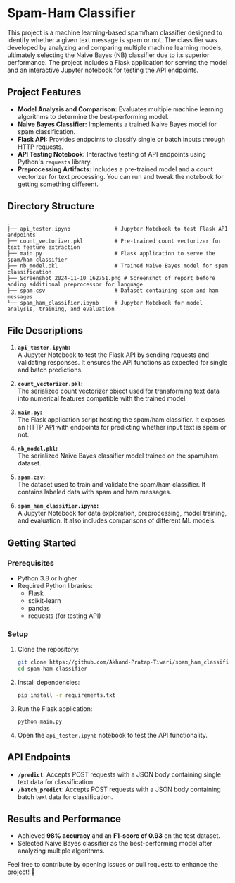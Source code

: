 # Spam-Ham Classifier

This project is a machine learning-based spam/ham classifier designed to identify whether a given text message is spam or not. The classifier was developed by analyzing and comparing multiple machine learning models, ultimately selecting the Naive Bayes (NB) classifier due to its superior performance. The project includes a Flask application for serving the model and an interactive Jupyter notebook for testing the API endpoints.

## Project Features

- **Model Analysis and Comparison:** Evaluates multiple machine learning algorithms to determine the best-performing model.
- **Naive Bayes Classifier:** Implements a trained Naive Bayes model for spam classification.
- **Flask API:** Provides endpoints to classify single or batch inputs through HTTP requests.
- **API Testing Notebook:** Interactive testing of API endpoints using Python's `requests` library.
- **Preprocessing Artifacts:** Includes a pre-trained model and a count vectorizer for text processing. You can run and tweak the notebook for getting something different.

## Directory Structure
```
.
├── api_tester.ipynb              # Jupyter Notebook to test Flask API endpoints
├── count_vectorizer.pkl          # Pre-trained count vectorizer for text feature extraction
├── main.py                       # Flask application to serve the spam/ham classifier
├── nb_model.pkl                  # Trained Naive Bayes model for spam classification
├── Screenshot 2024-11-10 162751.png # Screenshot of report before adding additional preprocessor for language
├── spam.csv                      # Dataset containing spam and ham messages
└── spam_ham_classifier.ipynb     # Jupyter Notebook for model analysis, training, and evaluation
```

## File Descriptions

1. **`api_tester.ipynb`:**  
   A Jupyter Notebook to test the Flask API by sending requests and validating responses. It ensures the API functions as expected for single and batch predictions.

2. **`count_vectorizer.pkl`:**  
   The serialized count vectorizer object used for transforming text data into numerical features compatible with the trained model.

3. **`main.py`:**  
   The Flask application script hosting the spam/ham classifier. It exposes an HTTP API with endpoints for predicting whether input text is spam or not.

4. **`nb_model.pkl`:**  
   The serialized Naive Bayes classifier model trained on the spam/ham dataset.

5. **`spam.csv`:**  
   The dataset used to train and validate the spam/ham classifier. It contains labeled data with spam and ham messages.

6. **`spam_ham_classifier.ipynb`:**  
   A Jupyter Notebook for data exploration, preprocessing, model training, and evaluation. It also includes comparisons of different ML models.

## Getting Started

### Prerequisites
- Python 3.8 or higher
- Required Python libraries:
  - Flask
  - scikit-learn
  - pandas
  - requests (for testing API)

### Setup

1. Clone the repository:
   ```bash
   git clone https://github.com/Akhand-Pratap-Tiwari/spam_ham_classifier.git
   cd spam-ham-classifier
   ```

2. Install dependencies:
   ```bash
   pip install -r requirements.txt
   ```

3. Run the Flask application:
   ```bash
   python main.py
   ```

4. Open the `api_tester.ipynb` notebook to test the API functionality.
   
## API Endpoints

- **`/predict`**: Accepts POST requests with a JSON body containing single text data for classification.
- **`/batch_predict`**: Accepts POST requests with a JSON body containing batch text data for classification.

## Results and Performance

- Achieved **98% accuracy** and an **F1-score of 0.93** on the test dataset.
- Selected Naive Bayes classifier as the best-performing model after analyzing multiple algorithms.

Feel free to contribute by opening issues or pull requests to enhance the project! 🎉
